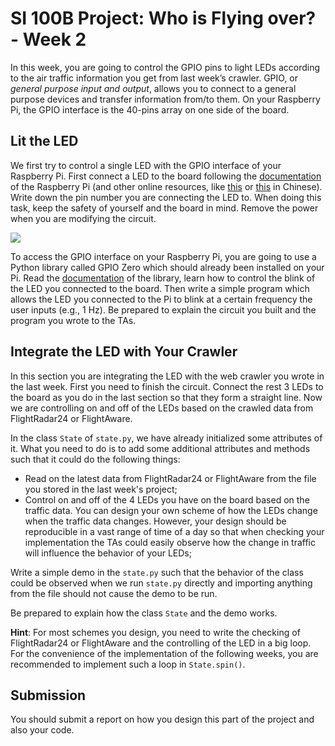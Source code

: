 # SI 100B Project: Who is Flying over? - Week 2

In this week, you are going to control the GPIO pins to light LEDs according to the air traffic information you get from last week’s crawler. GPIO, or *general purpose input and output*, allows you to connect to a general purpose devices and transfer information from/to them. On your Raspberry Pi, the GPIO interface is the 40-pins array on one side of the board.

## Lit the LED

We first try to control a single LED with the GPIO interface of your Raspberry Pi. First connect a LED to the board following the [documentation](https://www.raspberrypi.org/documentation/usage/gpio/) of the Raspberry Pi (and other online resources, like [this](https://thepihut.com/blogs/raspberry-pi-tutorials/27968772-turning-on-an-led-with-your-raspberry-pis-gpio-pins) or [this](https://zhuanlan.zhihu.com/p/73634679) in Chinese). Write down the pin number you are connecting the LED to. When doing this task, keep the safety of yourself and the board in mind. Remove the power when you are modifying the circuit.

![](https://cdn.shopify.com/s/files/1/0176/3274/files/LEDs-BB400-1LED_bb_grande.png)

To access the GPIO interface on your Raspberry Pi, you are going to use a Python library called GPIO Zero which should already been installed on your Pi. Read the [documentation](https://gpiozero.readthedocs.io/en/stable/) of the library, learn how to control the blink of the LED you connected to the board. Then write a simple program which allows the LED you connected to the Pi to blink at a certain frequency the user inputs (e.g., 1 Hz). Be prepared to explain the circuit you built and the program you wrote to the TAs.

## Integrate the LED with Your Crawler

In this section you are integrating the LED with the web crawler you wrote in the last week. First you need to finish the circuit. Connect the rest 3 LEDs to the board as you do in the last section so that they form a straight line. Now we are controlling on and off of the LEDs based on the crawled data from FlightRadar24 or FlightAware.

In the class `State` of `state.py`, we have already initialized some attributes of it. What you need to do is to add some additional attributes and methods such that it could do the following things:

- Read on the latest data from FlightRadar24 or FlightAware from the file you stored in the last week's project;
- Control on and off of the 4 LEDs you have on the board based on the traffic data. You can design your own scheme of how the LEDs change when the traffic data changes. However, your design should be reproducible in a vast range of time of a day so that when checking your implementation the TAs could easily observe how the change in traffic will influence the behavior of your LEDs;

Write a simple demo in the `state.py` such that the behavior of the class could be observed when we run `state.py` directly and importing anything from the file should not cause the demo to be run.

Be prepared to explain how the class `State` and the demo works.

**Hint**: For most schemes you design, you need to write the checking of FlightRadar24 or FlightAware and the controlling of the LED in a big loop. For the convenience of the implementation of the following weeks, you are recommended to implement such a loop in `State.spin()`.

## Submission

You should submit a report on how you design this part of the project and also your code.